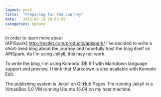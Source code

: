 ```yaml
---
layout: post
title:  "Preparing for the Journey"
date:   2015-07-19 18:03:59
categories: update
---
```

In order to learn more about [APISpark]:http://restlet.com/products/apispark/ I've decided to write a short-lived blog about the journey and hopefully host the blog itself on
APISpark. As I'm using Jekyll, this may not work.

To write the blog, I'm using Komodo IDE 9.1 with Markdown language support and preview.  I think that Markdown is also available with Komodo Edit.

The publishing system is Jekyll on GitHub Pages.  I'm running Jekyll in a VirtualBox 5.0 VM running Ubuntu 15.04 on my host machine.

